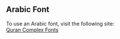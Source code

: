 ## Arabic Font

To use an Arabic font, visit the following site:  
[Quran Complex Fonts](https://fonts.qurancomplex.gov.sa/)